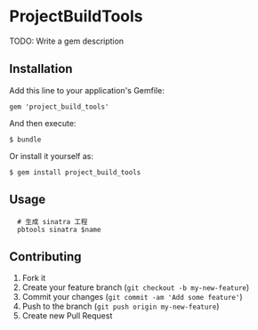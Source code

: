 # ProjectBuildTools

TODO: Write a gem description

## Installation

Add this line to your application's Gemfile:

    gem 'project_build_tools'

And then execute:

    $ bundle

Or install it yourself as:

    $ gem install project_build_tools

## Usage

```
  # 生成 sinatra 工程
  pbtools sinatra $name
```

## Contributing

1. Fork it
2. Create your feature branch (`git checkout -b my-new-feature`)
3. Commit your changes (`git commit -am 'Add some feature'`)
4. Push to the branch (`git push origin my-new-feature`)
5. Create new Pull Request
